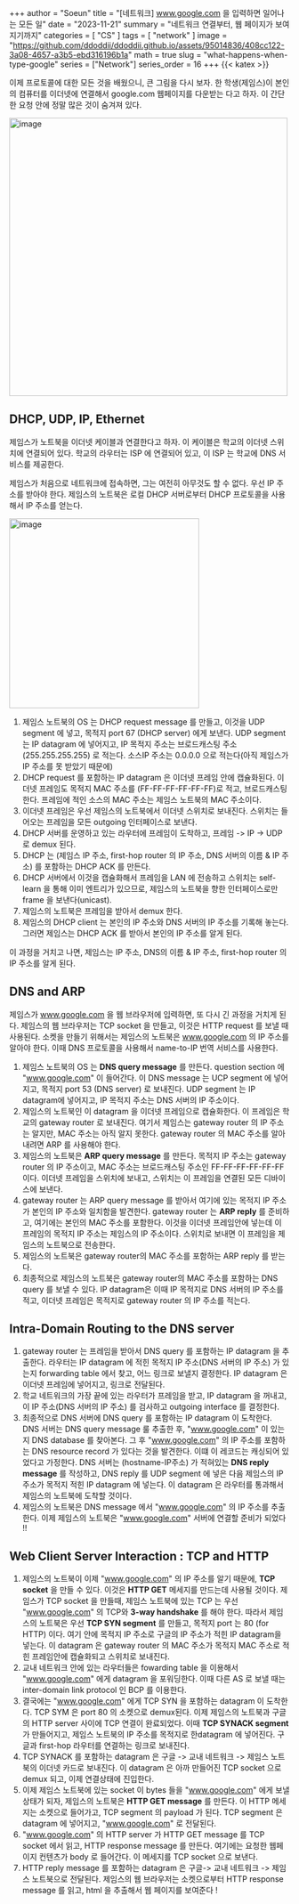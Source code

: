 +++
author = "Soeun"
title = "[네트워크] www.google.com 을 입력하면 일어나는 모든 일"
date = "2023-11-21"
summary = "네트워크 연결부터, 웹 페이지가 보여지기까지"
categories = [
    "CS"
]
tags = [
    "network"
]
image = "https://github.com/ddoddii/ddoddii.github.io/assets/95014836/408cc122-3a08-4657-a3b5-ebd316196b1a"
math = true
slug = "what-happens-when-type-google"
series = ["Network"]
series_order = 16
+++
{{< katex >}}

이제 프로토콜에 대한 모든 것을 배웠으니, 큰 그림을 다시 보자. 한 학생(제임스)이 본인의 컴퓨터를 이더넷에 연결해서 google.com 웹페이지를 다운받는 다고 하자. 이 간단한 요청 안에 정말 많은 것이 숨겨져 있다.

<img width="500" alt="image" src="https://github.com/ddoddii/ddoddii.github.io/assets/95014836/345e856c-b37e-4b85-9d65-76bcf3d6654f">

## DHCP, UDP, IP, Ethernet

제임스가 노트북을 이더넷 케이블과 연결한다고 하자. 이 케이블은 학교의 이더넷 스위치에 연결되어 있다. 학교의 라우터는 ISP 에 연결되어 있고, 이 ISP 는 학교에 DNS 서비스를 제공한다. 

제임스가 처음으로 네트워크에 접속하면, 그는 여전히 아무것도 할 수 없다. 우선 IP 주소를 받아야 한다. 제임스의 노트북은 로컬 DHCP 서버로부터 DHCP 프로토콜을 사용해서 IP 주소를 얻는다. 

<img width="341" alt="image" src="https://github.com/ddoddii/ddoddii.github.io/assets/95014836/c33fe7c8-b2aa-46ff-ab68-6d4af11024d8">

1. 제임스 노트북의 OS 는 DHCP request message 를 만들고, 이것을 UDP segment 에 넣고, 목적지 port 67 (DHCP server) 에게 보낸다. UDP segment 는 IP datagram 에 넣어지고, IP 목적지 주소는 브로드캐스팅 주소(255.255.255.255) 로 적는다. 소스IP 주소는 0.0.0.0 으로 적는다(아직 제임스가 IP 주소를 못 받았기 때문에) 
2. DHCP request 를 포함하는 IP datagram 은 이더넷 프레임 안에 캡슐화된다. 이더넷 프레임도 목적지 MAC 주소를 (FF-FF-FF-FF-FF-FF)로 적고, 브로드캐스팅한다. 프레임에 적인 소스의 MAC 주소는 제임스 노트북의 MAC 주소이다. 
3. 이더넷 프레임은 우선 제임스의 노트북에서 이더넷 스위치로 보내진다. 스위치는 들어오는 프레임을 모든 outgoing 인터페이스로 보낸다. 
4. DHCP 서버를 운영하고 있는 라우터에 프레임이 도착하고, 프레임 -> IP -> UDP 로 demux 된다. 
5. DHCP 는 (제임스 IP 주소, first-hop router 의 IP 주소, DNS 서버의 이름 & IP 주소) 를 포함하는 DHCP ACK 를 만든다. 
6. DHCP 서버에서 이것을 캡슐화해서 프레임을 LAN 에 전송하고 스위치는 self-learn 을 통해 이미 엔트리가 있으므로, 제임스의 노트북을 향한 인터페이스로만 frame 을 보낸다(unicast). 
7. 제임스의 노트북은 프레임을 받아서 demux 한다. 
8.  제임스의 DHCP client 는 본인의 IP 주소와 DNS 서버의 IP 주소를 기록해 놓는다. 그러면 제임스는 DHCP ACK 를 받아서 본인의 IP 주소를 알게 된다.

이 과정을 거치고 나면, 제임스는 IP 주소, DNS의 이름 & IP 주소, first-hop router 의 IP 주소를 알게 된다. 

## DNS and ARP

제임스가 www.google.com 을 웹 브라우저에 입력하면, 또 다시 긴 과정을 거치게 된다. 제임스의 웹 브라우저는 TCP socket 을 만들고, 이것은 HTTP request 를 보낼 때 사용된다. 소켓을 만들기 위해서는 제임스의 노트북은 www.google.com 의 IP 주소를 알아야 한다. 이때 DNS 프로토콜을 사용해서 name-to-IP 번역 서비스를 사용한다. 

1. 제임스 노트북의 OS 는 **DNS query message** 를 만든다. question section 에 "www.google.com" 이 들어간다. 이 DNS message 는 UCP segment 에 넣어지고, 목적지 port 53 (DNS server) 로 보내진다. UDP segment 는 IP datagram에 넣어지고, IP 목적지 주소는 DNS 서버의 IP 주소이다. 
2. 제임스의 노트북인 이 datagram 을 이더넷 프레임으로 캡슐화한다. 이 프레임은 학교의 gateway router 로 보내진다. 여기서 제임스는 gateway router 의 IP 주소는 알지만, MAC 주소는 아직 알지 못한다. gateway router 의 MAC 주소를 알아내려면 ARP 를 사용해야 한다. 
3. 제임스의 노트북은 **ARP query message** 를 만든다. 목적지 IP 주소는 gateway router 의 IP 주소이고, MAC 주소는 브로드캐스팅 주소인 FF-FF-FF-FF-FF-FF 이다. 이더넷 프레임을 스위치에 보내고, 스위치는 이 프레임을 연결된 모든 디바이스에 보낸다. 
4. gateway router 는 ARP query message 를 받아서 여기에 있는 목적지 IP 주소가 본인의 IP 주소와 일치함을 발견한다. gateway router 는 **ARP reply** 를 준비하고, 여기에는 본인의 MAC 주소를 포함한다. 이것을 이더넷 프레임안에 넣는데 이 프레임의 목적지 IP 주소는 제임스의 IP 주소이다. 스위치로 보내면 이 프레임을 제임스의 노트북으로 전송한다. 
5. 제임스의 노트북은 gateway router의 MAC 주소를 포함하는 ARP reply 를 받는다. 
6. 최종적으로 제임스의 노트북은 gateway router의 MAC 주소를 포함하는 DNS query 를 보낼 수 있다. IP datagram은 이때 IP 목적지로 DNS 서버의 IP 주소를 적고, 이더넷 프레임은 목적지로 gateway router 의 IP 주소를 적는다. 

## Intra-Domain Routing to the DNS server

1. gateway router 는 프레임을 받아서 DNS query 를 포함하는 IP datagram 을 추출한다. 라우터는 IP datagram 에 적힌 목적지 IP 주소(DNS 서버의 IP 주소) 가 있는지 forwarding table 에서 찾고, 어느 링크로 보낼지 결정한다. IP datagram 은 이더넷 프레임에 넣어지고, 링크로 전달된다. 
2. 학교 네트워크의 가장 끝에 있는 라우터가 프레임을 받고, IP datagram 을 꺼내고, 이 IP 주소(DNS 서버의 IP 주소) 를 검사하고 outgoing interface 를 결정한다. 
3. 최종적으로 DNS 서버에 DNS query 를 포함하는 IP datagram 이 도착한다. DNS 서버는 DNS query message 룰 추출한 후, "www.google.com" 이 있는지 DNS database 를 찾아본다. 그 후  "www.google.com" 의 IP 주소를 포함하는 DNS resource record 가 있다는 것을 발견한다. 이떄 이 레코드는 캐싱되어 있었다고 가정한다. DNS 서버는 (hostname-IP주소) 가 적혀있는 **DNS reply message** 를 작성하고, DNS reply 를 UDP segment 에 넣은 다음 제임스의 IP 주소가 목적지 적힌 IP datagram 에 넣는다. 이 datagram 은 라우터를 통과해서 제임스의 노트북에 도착할 것이다. 
4. 제임스의 노트북은 DNS message 에서 "www.google.com" 의 IP 주소를 추출한다. 이제 제임스의 노트북은 "www.google.com" 서버에 연결할 준비가 되었다 !!

## Web Client Server Interaction  : TCP and HTTP 

1. 제임스의 노트북이 이제 "www.google.com"  의 IP 주소를 알기 때문에, **TCP socket** 을 만들 수 있다. 이것은 **HTTP GET** 메세지를 만드는데 사용될 것이다. 제임스가 TCP socket 을 만들때, 제임스 노트북에 있는 TCP 는 우선 "www.google.com"  의 TCP와 **3-way handshake** 를 해야 한다. 따라서 제임스의 노트북은 우선 **TCP SYN segment** 를 만들고, 목적지 port 는 80 (for HTTP) 이다. 여기 안에 목적지 IP 주소로 구글의 IP 주소가 적힌 IP datagram을 넣는다. 이 datagram 은 gateway router 의 MAC 주소가 목적지 MAC 주소로 적힌 프레임안에 캡슐화되고 스위치로 보내진다. 
2. 교내 네트워크 안에 있는 라우터들은 fowarding table 을 이용해서 "www.google.com" 에게 datagram 을 포워딩한다. 이때 다른 AS 로 보낼 때는 inter-domain link protocol 인 BCP 를 이용한다. 
3. 결국에는 "www.google.com"  에게 TCP SYN 을 포함하는 datagram 이 도착한다. TCP SYM 은 port 80 의 소켓으로 demux된다. 이제 제임스의 노트북과 구글의 HTTP server 사이에 TCP 연결이 완료되었다. 이때 **TCP SYNACK segment** 가 만들어지고, 제임스 노트북의 IP 주소를 목적지로 한datagram 에 넣어진다. 구글과 first-hop 라우터를 연결하는 링크로 보내진다.
4.  TCP SYNACK 를 포함하는 datagram 은 구글 -> 교내 네트워크 -> 제임스 노트북의 이더넷 카드로 보내진다. 이 datagram 은 아까 만들어진 TCP socket 으로 demux 되고, 이제 연결상태에 진입한다. 
5. 이제 제임스 노트북에 있는 socket 이 bytes 들을 "www.google.com" 에게 보낼 상태가 되자, 제임스의 노트북은 **HTTP GET message** 를 만든다. 이 HTTP 메세지는 소켓으로 들어가고, TCP segment 의 payload 가 된다. TCP segment 은 datagram 에 넣어지고, "www.google.com" 로 전달된다. 
6. "www.google.com" 의 HTTP server 가 HTTP GET message 를  TCP socket 에서 읽고, HTTP response message 를 만든다. 여기에는 요청한 웹페이지 컨텐츠가 body 로 들어간다. 이 메세지를 TCP socket 으로 보낸다. 
7. HTTP reply message 를 포함하는 datagram 은 구글-> 교내 네트워크 -> 제임스 노트북으로 전달된다. 제임스의 웹 브라우저는 소켓으로부터 HTTP response message 를 읽고, html 을 추출해서 웹 페이지를 보여준다 ! 



